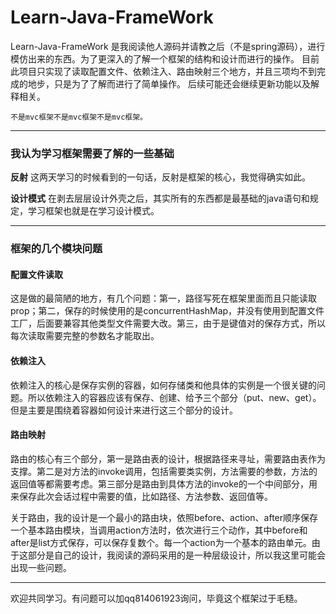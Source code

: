# Learn-Java-FrameWork
Learn-Java-FrameWork 是我阅读他人源码并请教之后（不是spring源码），进行模仿出来的东西。为了更深入的了解一个框架的结构和设计而进行的操作。
目前此项目只实现了读取配置文件、依赖注入、路由映射三个地方，并且三项均不到完成的地步，只是为了了解而进行了简单操作。
后续可能还会继续更新功能以及解释相关。

	不是mvc框架不是mvc框架不是mvc框架。

---
### 我认为学习框架需要了解的一些基础
**反射**  这两天学习的时候看到的一句话，反射是框架的核心，我觉得确实如此。

**设计模式**  在剥去层层设计外壳之后，其实所有的东西都是最基础的java语句和规定，学习框架也就是在学习设计模式。

---
### 框架的几个模块问题

#### 配置文件读取
这是做的最简陋的地方，有几个问题：第一，路径写死在框架里面而且只能读取prop；第二，保存的时候使用的是concurrentHashMap，并没有使用到配置文件工厂，后面要兼容其他类型文件需要大改。第三，由于是键值对的保存方式，所以每次读取需要完整的参数名才能取出。

#### 依赖注入
依赖注入的核心是保存实例的容器，如何存储类和他具体的实例是一个很关键的问题。所以依赖注入的容器应该有保存、创建、给予三个部分（put、new、get）。但是主要是围绕着容器如何设计来进行这三个部分的设计。

#### 路由映射
路由的核心有三个部分，第一是路由表的设计，根据路径来寻址，需要路由表作为支撑。第二是对方法的invoke调用，包括需要类实例，方法需要的参数，方法的返回值等都需要考虑。第三部分是路由到具体方法的invoke的一个中间部分，用来保存此次会话过程中需要的值，比如路径、方法参数、返回值等。

关于路由，我的设计是一个最小的路由块，依照before、action、after顺序保存一个基本路由模块，当调用action方法时，依次进行三个动作，其中before和after是list<method>方式保存，可以保存复数个。每一个action为一个基本的路由单元。由于这部分是自己的设计，我阅读的源码采用的是一种层级设计，所以我这里可能会出现一些问题。


-----
欢迎共同学习。有问题可以加qq814061923询问，毕竟这个框架过于毛糙。






